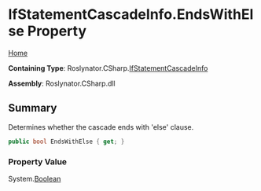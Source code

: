 # IfStatementCascadeInfo\.EndsWithElse Property

[Home](../../../../README.md)

**Containing Type**: Roslynator\.CSharp\.[IfStatementCascadeInfo](../README.md)

**Assembly**: Roslynator\.CSharp\.dll

## Summary

Determines whether the cascade ends with 'else' clause\.

```csharp
public bool EndsWithElse { get; }
```

### Property Value

System\.[Boolean](https://docs.microsoft.com/en-us/dotnet/api/system.boolean)

